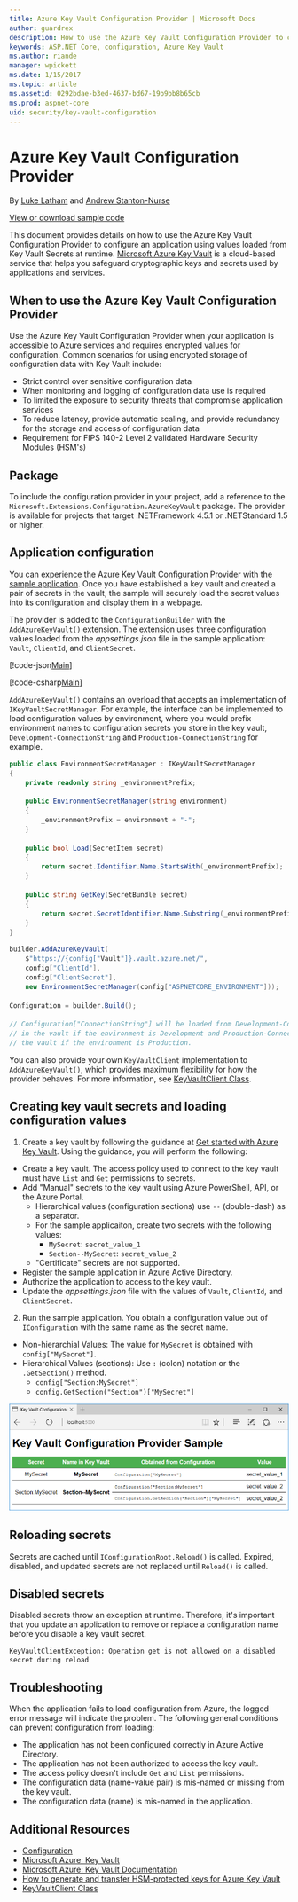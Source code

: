 ```yaml
---
title: Azure Key Vault Configuration Provider | Microsoft Docs
author: guardrex
description: How to use the Azure Key Vault Configuration Provider to configure an application using name-value pairs loaded at runtime.
keywords: ASP.NET Core, configuration, Azure Key Vault
ms.author: riande
manager: wpickett
ms.date: 1/15/2017
ms.topic: article
ms.assetid: 0292bdae-b3ed-4637-bd67-19b9bb8b65cb
ms.prod: aspnet-core
uid: security/key-vault-configuration
---
```

# Azure Key Vault Configuration Provider

By [Luke Latham](https://github.com/GuardRex) and [Andrew Stanton-Nurse](https://github.com/anurse)

[View or download sample code](https://github.com/aspnet/Docs/tree/master/aspnetcore/security/key-vault-configuration/sample)

This document provides details on how to use the Azure Key Vault Configuration Provider to configure an application using values loaded from Key Vault Secrets at runtime. [Microsoft Azure Key Vault](https://azure.microsoft.com/en-us/services/key-vault/) is a cloud-based service that helps you safeguard cryptographic keys and secrets used by applications and services.

## When to use the Azure Key Vault Configuration Provider
Use the Azure Key Vault Configuration Provider when your application is accessible to Azure services and requires encrypted values for configuration. Common scenarios for using encrypted storage of configuration data with Key Vault include:
* Strict control over sensitive configuration data
* When monitoring and logging of configuration data use is required
* To limited the exposure to security threats that compromise application services
* To reduce latency, provide automatic scaling, and provide redundancy for the storage and access of configuration data
* Requirement for FIPS 140-2 Level 2 validated Hardware Security Modules (HSM's)

## Package
To include the configuration provider in your project, add a reference to the `Microsoft.Extensions.Configuration.AzureKeyVault` package. The provider is available for projects that target .NETFramework 4.5.1 or .NETStandard 1.5 or higher.

## Application configuration
You can experience the Azure Key Vault Configuration Provider with the [sample application](https://github.com/aspnet/Docs/tree/master/aspnetcore/security/key-vault-configuration/sample). Once you have established a key vault and created a pair of secrets in the vault, the sample will securely load the secret values into its configuration and display them in a webpage.

The provider is added to the `ConfigurationBuilder` with the `AddAzureKeyVault()` extension. The extension uses three configuration values loaded from the *appsettings.json* file in the sample application: `Vault`, `ClientId`, and `ClientSecret`.

[!code-json[Main](key-vault-configuration/sample/appsettings.json)]

[!code-csharp[Main](key-vault-configuration/sample/Startup.cs?name=snippet1)]

`AddAzureKeyVault()` contains an overload that accepts an implementation of `IKeyVaultSecretManager`. For example, the interface can be implemented to load configuration values by environment, where you would prefix environment names to configuration secrets you store in the key vault, `Development-ConnectionString` and `Production-ConnectionString` for example.

```csharp
public class EnvironmentSecretManager : IKeyVaultSecretManager
{
    private readonly string _environmentPrefix;

    public EnvironmentSecretManager(string environment)
    {
        _environmentPrefix = environment + "-";
    }

    public bool Load(SecretItem secret)
    {
        return secret.Identifier.Name.StartsWith(_environmentPrefix);
    }

    public string GetKey(SecretBundle secret)
    {
        return secret.SecretIdentifier.Name.Substring(_environmentPrefix.Length);
    }
}
```

```csharp
builder.AddAzureKeyVault(
    $"https://{config["Vault"]}.vault.azure.net/",
    config["ClientId"],
    config["ClientSecret"],
    new EnvironmentSecretManager(config["ASPNETCORE_ENVIRONMENT"]));
    
Configuration = builder.Build();

// Configuration["ConnectionString"] will be loaded from Development-ConnectionString
// in the vault if the environment is Development and Production-ConnectionString in
// the vault if the environment is Production.
```

You can also provide your own `KeyVaultClient` implementation to `AddAzureKeyVault()`, which provides maximum flexibility for how the provider behaves. For more information, see [KeyVaultClient Class](https://msdn.microsoft.com/en-us/library/microsoft.azure.keyvault.keyvaultclient.aspx). 

## Creating key vault secrets and loading configuration values
1. Create a key vault by following the guidance at [Get started with Azure Key Vault](https://azure.microsoft.com/en-us/documentation/articles/key-vault-get-started/). Using the guidance, you will perform the following:
  * Create a key vault. The access policy used to connect to the key vault must have `List` and `Get` permissions to secrets.
  * Add "Manual" secrets to the key vault using Azure PowerShell, API, or the Azure Portal.
    * Hierarchical values (configuration sections) use `--` (double-dash) as a separator.
    * For the sample applicaiton, create two secrets with the following values:
      * `MySecret`: `secret_value_1`
      * `Section--MySecret`: `secret_value_2`
    * "Certificate" secrets are not supported.
  * Register the sample application in Azure Active Directory.
  * Authorize the application to access to the key vault.
  * Update the *appsettings.json* file with the values of `Vault`, `ClientId`, and `ClientSecret`.
2. Run the sample application. You obtain a configuration value out of `IConfiguration` with the same name as the secret name.
  * Non-hierarchial Values: The value for `MySecret` is obtained with `config["MySecret"]`.
  * Hierarchical Values (sections): Use `:` (colon) notation or the `.GetSection()` method.
    * `config["Section:MySecret"]`
    * `config.GetSection("Section")["MySecret"]`

![Browser window showing secret values loaded via the Azure Key Vault Configuration Provider](key-vault-configuration/_static/sample-output.png)

## Reloading secrets
Secrets are cached until `IConfigurationRoot.Reload()` is called. Expired, disabled, and updated secrets are not replaced until `Reload()` is called.

## Disabled secrets
Disabled secrets throw an exception at runtime. Therefore, it's important that you update an application to remove or replace a configuration name before you disable a key vault secret.
```
KeyVaultClientException: Operation get is not allowed on a disabled secret during reload
```

## Troubleshooting
When the application fails to load configuration from Azure, the logged error message will indicate the problem. The following general conditions can prevent configuration from loading:
* The application has not been configured correctly in Azure Active Directory.
* The application has not been authorized to access the key vault.
* The access policy doesn't include `Get` and `List` permissions.
* The configuration data (name-value pair) is mis-named or missing from the key vault.
* The configuration data (name) is mis-named in the application.

## Additional Resources
* [Configuration](xref:fundamentals/configuration)
* [Microsoft Azure: Key Vault](https://azure.microsoft.com/en-us/services/key-vault/)
* [Microsoft Azure: Key Vault Documentation](https://docs.microsoft.com/en-us/azure/key-vault/)
* [How to generate and transfer HSM-protected keys for Azure Key Vault](https://docs.microsoft.com/en-us/azure/key-vault/key-vault-hsm-protected-keys)
* [KeyVaultClient Class](https://msdn.microsoft.com/en-us/library/microsoft.azure.keyvault.keyvaultclient.aspx)
